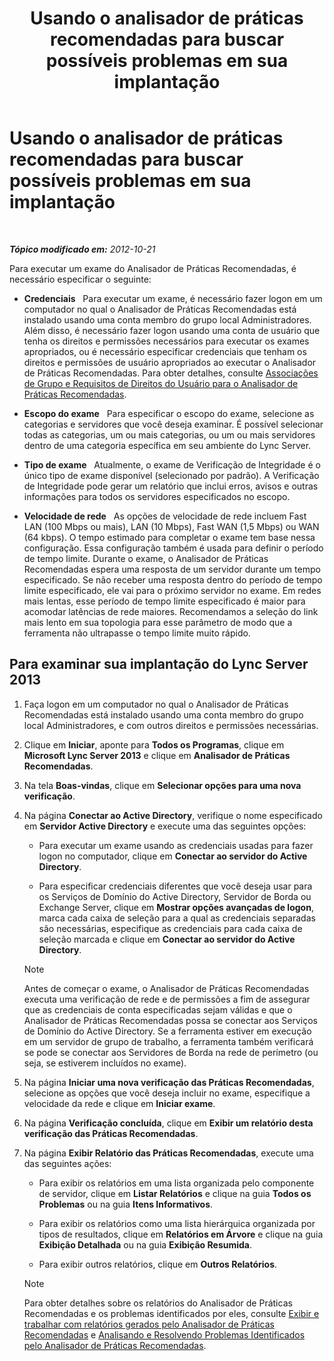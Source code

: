﻿---
title: Usando o analisador de práticas recomendadas para buscar possíveis problemas em sua implantação
TOCTitle: Usando o analisador de práticas recomendadas para buscar possíveis problemas em sua implantação
ms:assetid: 09c84509-dc91-4e7b-882b-3c467b6b026d
ms:mtpsurl: https://technet.microsoft.com/pt-br/library/Gg591343(v=OCS.15)
ms:contentKeyID: 49305824
ms.date: 05/19/2016
mtps_version: v=OCS.15
ms.translationtype: HT
---

# Usando o analisador de práticas recomendadas para buscar possíveis problemas em sua implantação

 

_**Tópico modificado em:** 2012-10-21_

Para executar um exame do Analisador de Práticas Recomendadas, é necessário especificar o seguinte:

  - **Credenciais**   Para executar um exame, é necessário fazer logon em um computador no qual o Analisador de Práticas Recomendadas está instalado usando uma conta membro do grupo local Administradores. Além disso, é necessário fazer logon usando uma conta de usuário que tenha os direitos e permissões necessários para executar os exames apropriados, ou é necessário especificar credenciais que tenham os direitos e permissões de usuário apropriados ao executar o Analisador de Práticas Recomendadas. Para obter detalhes, consulte [Associações de Grupo e Requisitos de Direitos do Usuário para o Analisador de Práticas Recomendadas](lync-server-2013-group-memberships-and-user-rights-requirements-for-best-practices-analyzer.md).

  - **Escopo do exame**   Para especificar o escopo do exame, selecione as categorias e servidores que você deseja examinar. É possível selecionar todas as categorias, um ou mais categorias, ou um ou mais servidores dentro de uma categoria específica em seu ambiente do Lync Server.

  - **Tipo de exame**   Atualmente, o exame de Verificação de Integridade é o único tipo de exame disponível (selecionado por padrão). A Verificação de Integridade pode gerar um relatório que inclui erros, avisos e outras informações para todos os servidores especificados no escopo.

  - **Velocidade de rede**   As opções de velocidade de rede incluem Fast LAN (100 Mbps ou mais), LAN (10 Mbps), Fast WAN (1,5 Mbps) ou WAN (64 kbps). O tempo estimado para completar o exame tem base nessa configuração. Essa configuração também é usada para definir o período de tempo limite. Durante o exame, o Analisador de Práticas Recomendadas espera uma resposta de um servidor durante um tempo especificado. Se não receber uma resposta dentro do período de tempo limite especificado, ele vai para o próximo servidor no exame. Em redes mais lentas, esse período de tempo limite especificado é maior para acomodar latências de rede maiores. Recomendamos a seleção do link mais lento em sua topologia para esse parâmetro de modo que a ferramenta não ultrapasse o tempo limite muito rápido.

## Para examinar sua implantação do Lync Server 2013

1.  Faça logon em um computador no qual o Analisador de Práticas Recomendadas está instalado usando uma conta membro do grupo local Administradores, e com outros direitos e permissões necessárias.

2.  Clique em **Iniciar**, aponte para **Todos os Programas**, clique em **Microsoft Lync Server 2013** e clique em **Analisador de Práticas Recomendadas**.

3.  Na tela **Boas-vindas**, clique em **Selecionar opções para uma nova verificação**.

4.  Na página **Conectar ao Active Directory**, verifique o nome especificado em **Servidor Active Directory** e execute uma das seguintes opções:
    
      - Para executar um exame usando as credenciais usadas para fazer logon no computador, clique em **Conectar ao servidor do Active Directory**.
    
      - Para especificar credenciais diferentes que você deseja usar para os Serviços de Domínio do Active Directory, Servidor de Borda ou Exchange Server, clique em **Mostrar opções avançadas de logon**, marca cada caixa de seleção para a qual as credenciais separadas são necessárias, especifique as credenciais para cada caixa de seleção marcada e clique em **Conectar ao servidor do Active Directory**.
    
    > [!NOTE]  
    > Antes de começar o exame, o Analisador de Práticas Recomendadas executa uma verificação de rede e de permissões a fim de assegurar que as credenciais de conta especificadas sejam válidas e que o Analisador de Práticas Recomendadas possa se conectar aos Serviços de Domínio do Active Directory. Se a ferramenta estiver em execução em um servidor de grupo de trabalho, a ferramenta também verificará se pode se conectar aos Servidores de Borda na rede de perímetro (ou seja, se estiverem incluídos no exame).

5.  Na página **Iniciar uma nova verificação das Práticas Recomendadas**, selecione as opções que você deseja incluir no exame, especifique a velocidade da rede e clique em **Iniciar exame**.

6.  Na página **Verificação concluída**, clique em **Exibir um relatório desta verificação das Práticas Recomendadas**.

7.  Na página **Exibir Relatório das Práticas Recomendadas**, execute uma das seguintes ações:
    
      - Para exibir os relatórios em uma lista organizada pelo componente de servidor, clique em **Listar Relatórios** e clique na guia **Todos os Problemas** ou na guia **Itens Informativos**.
    
      - Para exibir os relatórios como uma lista hierárquica organizada por tipos de resultados, clique em **Relatórios em Árvore** e clique na guia **Exibição Detalhada** ou na guia **Exibição Resumida**.
    
      - Para exibir outros relatórios, clique em **Outros Relatórios**.
    
    > [!NOTE]  
    > Para obter detalhes sobre os relatórios do Analisador de Práticas Recomendadas e os problemas identificados por eles, consulte <a href="lync-server-2013-viewing-and-working-with-reports-created-by-best-practices-analyzer.md">Exibir e trabalhar com relatórios gerados pelo Analisador de Práticas Recomendadas</a> e <a href="lync-server-2013-analyzing-and-resolving-issues-identified-by-best-practices-analyzer.md">Analisando e Resolvendo Problemas Identificados pelo Analisador de Práticas Recomendadas</a>.
